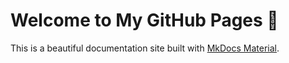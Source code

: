 # Welcome to My GitHub Pages 🚀

This is a beautiful documentation site built with [MkDocs Material](https://squidfunk.github.io/mkdocs-material/).
